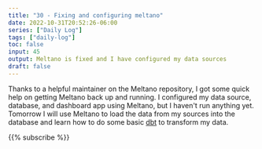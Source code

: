 ```yaml
---
title: "30 - Fixing and configuring meltano"
date: 2022-10-31T20:52:26-06:00
series: ["Daily Log"]
tags: ["daily-log"]
toc: false
input: 45
output: Meltano is fixed and I have configured my data sources
draft: false
---
```

Thanks to a helpful maintainer on the Meltano repository, I got some quick help on getting Meltano back up and running.
I configured my data source, database, and dashboard app using Meltano, but I haven't run anything yet. Tomorrow I will
use Meltano to load the data from my sources into the database and learn how to do some basic [dbt](https://docs.getdbt.com/docs/get-started/getting-started-dbt-core)
to transform my data.

{{% subscribe %}}
